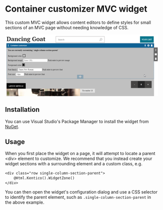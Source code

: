 # Container customizer MVC widget

This custom MVC widget allows content editors to define styles for small sections of an MVC page without needing knowledge of CSS.

![Screenshot](https://github.com/kentico-ericd/kentico-widgetmvc-container-customizer/blob/master/screenshot.png)

## Installation

You can use Visual Studio's Package Manager to install the widget from [NuGet](https://www.nuget.org/packages/EricD.Kentico.MvcWidget.ContainerCustomizer).

## Usage

When you first place the widget on a page, it will attempt to locate a parent &lt;div&gt; element to customize. We recommend that you instead create your widget sections with a surrounding element and a custom class, e.g.

```
<div class="row single-column-section-parent">
    @Html.Kentico().WidgetZone()
</div>
```

You can then open the widget's configuration dialog and use a CSS selector to identify the parent element, such as `.single-column-section-parent` in the above example.